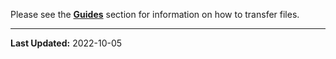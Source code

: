 Please see the [**Guides**](../guides/guides_intro.md) section for information on how to transfer files.

---

**Last Updated:**
2022-10-05